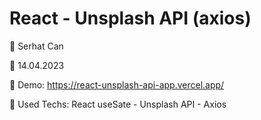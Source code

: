 # React - Unsplash API (axios)

🔵 Serhat Can

🔵 14.04.2023

🔵 Demo: https://react-unsplash-api-app.vercel.app/

🔵 Used Techs: React useSate - Unsplash API - Axios
